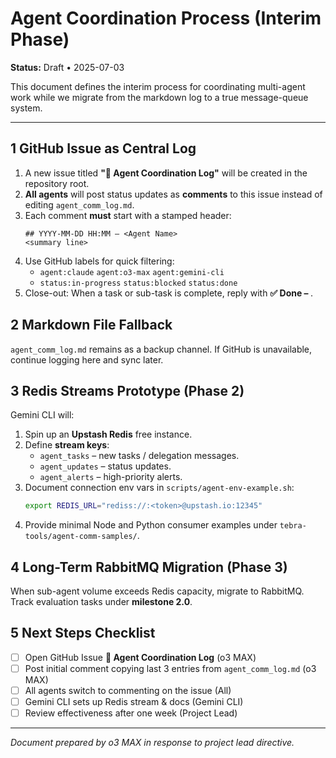# Agent Coordination Process (Interim Phase)

**Status:** Draft • 2025-07-03

This document defines the interim process for coordinating multi-agent work while we migrate from the markdown log to a true message-queue system.

---

## 1  GitHub Issue as Central Log

1. A new issue titled **"💬 Agent Coordination Log"** will be created in the repository root.
2. **All agents** will post status updates as **comments** to this issue instead of editing `agent_comm_log.md`.
3. Each comment **must** start with a stamped header:
   ```text
   ## YYYY-MM-DD HH:MM – <Agent Name>
   <summary line>
   ```
4. Use GitHub labels for quick filtering:
   * `agent:claude` `agent:o3-max` `agent:gemini-cli`
   * `status:in-progress` `status:blocked` `status:done`
5. Close-out: When a task or sub-task is complete, reply with **✅ Done – <task id>**.

## 2  Markdown File Fallback

`agent_comm_log.md` remains as a backup channel. If GitHub is unavailable, continue logging here and sync later.

## 3  Redis Streams Prototype (Phase 2)

Gemini CLI will:
1. Spin up an **Upstash Redis** free instance.
2. Define **stream keys**:
   * `agent_tasks` – new tasks / delegation messages.
   * `agent_updates` – status updates.
   * `agent_alerts` – high-priority alerts.
3. Document connection env vars in `scripts/agent-env-example.sh`:
   ```bash
   export REDIS_URL="rediss://:<token>@upstash.io:12345"
   ```
4. Provide minimal Node and Python consumer examples under `tebra-tools/agent-comm-samples/`.

## 4  Long-Term RabbitMQ Migration (Phase 3)

When sub-agent volume exceeds Redis capacity, migrate to RabbitMQ. Track evaluation tasks under **milestone 2.0**.

## 5  Next Steps Checklist

- [ ] Open GitHub Issue **💬 Agent Coordination Log** (o3 MAX)
- [ ] Post initial comment copying last 3 entries from `agent_comm_log.md` (o3 MAX)
- [ ] All agents switch to commenting on the issue (All)
- [ ] Gemini CLI sets up Redis stream & docs (Gemini CLI)
- [ ] Review effectiveness after one week (Project Lead)

---

*Document prepared by o3 MAX in response to project lead directive.* 